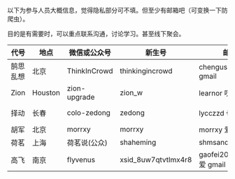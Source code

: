 以下为参与人员大概信息，觉得隐私部分可不填。但至少有邮箱吧（可变换一下防爬虫）。  

目的是有需要时，可以重点联系沟通，讨论学习。甚至线下聚会。  

| 代号   | 地点      | 微信或公众号       | 新生号             | 邮箱                | Github       |
| ---- | ------- | ------------ | --------------- | ----------------- | ------------ |
| 鹄思乱想 | 北京      | ThinkInCrowd | thinkingincrowd | chengusky 爱 gmail | kenspirit    |
| Zion | Houston | zion-upgrade | zion_w          | learnor 哎吆 gmail  | learnor      |
| 择动   | 长春      | colo-zedong  | zedong          | lycczzd 也是 gmail  | zhang-zedong |
| 胡军 | 北京 | morrxy | morrxy | morrxy 爱特 gmail | morrxy | Node.js | Bootstrap, jQ, Clojure |
| 荷茗   | 上海      | 荷茗说(公众)      | shaheming       | shmsand(AT)gmail  | shaheming    |
| 高飞 | 南京 | flyvenus | xsid_8uw7qtvtlmx4r8 | gaofei20160520 爱 gmail | gaofei1986 |  | 学习 python、django、ruby on rails 、vue.js和 semantic ui 中
